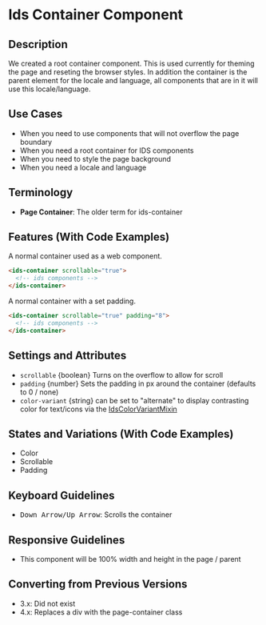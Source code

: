 # Ids Container Component

## Description

We created a root container component. This is used currently for theming the page and reseting the browser styles. In addition the container is the parent element for the locale and language, all components that are in it will use this locale/language.

## Use Cases

- When you need to use components that will not overflow the page boundary
- When you need a root container for IDS components
- When you need to style the page background
- When you need a locale and language

## Terminology

- **Page Container**: The older term for ids-container

## Features (With Code Examples)

A normal container used as a web component.

```html
<ids-container scrollable="true">
  <!-- ids components -->
</ids-container>
```

A normal container with a set padding.
```html
<ids-container scrollable="true" padding="8">
  <!-- ids components -->
</ids-container>
```

## Settings and Attributes

- `scrollable` {boolean} Turns on the overflow to allow for scroll
- `padding` {number} Sets the padding in px around the container (defaults to 0 / none)
- `color-variant` {string} can be set to "alternate" to display contrasting color for text/icons via the [IdsColorVariantMixin](../../src/mixins/ids-color-variant/README.md)

## States and Variations (With Code Examples)

- Color
- Scrollable
- Padding

## Keyboard Guidelines

- <kbd>Down Arrow/Up Arrow</kbd>: Scrolls the container

## Responsive Guidelines

- This component will be 100% width and height in the page / parent

## Converting from Previous Versions

- 3.x: Did not exist
- 4.x: Replaces a div with the page-container class
